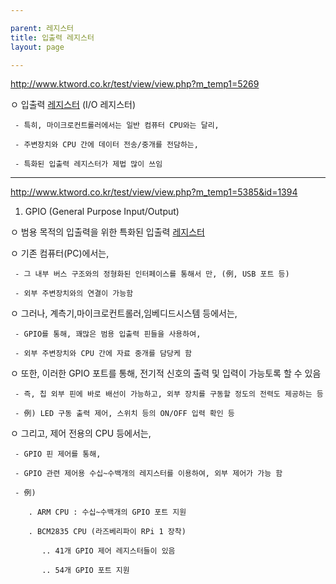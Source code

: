 ```yaml
---

parent: 레지스터
title: 입출력 레지스터
layout: page

---
```


<http://www.ktword.co.kr/test/view/view.php?m_temp1=5269>

  ㅇ 입출력 [레지스터](레지스터.html) (I/O 레지스터) 

     - 특히, 마이크로컨트롤러에서는 일반 컴퓨터 CPU와는 달리,

     - 주변장치와 CPU 간에 데이터 전송/중개를 전담하는, 

     - 특화된 입출력 레지스터가 제법 많이 쓰임  

***

<http://www.ktword.co.kr/test/view/view.php?m_temp1=5385&id=1394>

1. GPIO (General Purpose Input/Output)

  ㅇ 범용 목적의 입출력을 위한 특화된 입출력 [레지스터](레지스터.html)

  ㅇ 기존 컴퓨터(PC)에서는, 

     - 그 내부 버스 구조와의 정형화된 인터페이스를 통해서 만, (例, USB 포트 등)

     - 외부 주변장치와의 연결이 가능함


  ㅇ 그러나, 계측기,마이크로컨트롤러,임베디드시스템 등에서는,

     - GPIO를 통해, 꽤많은 범용 입출력 핀들을 사용하여,

     - 외부 주변장치와 CPU 간에 자료 중개를 담당케 함


  ㅇ 또한, 이러한 GPIO 포트를 통해, 전기적 신호의 출력 및 입력이 가능토록 할 수 있음

     - 즉, 칩 외부 핀에 바로 배선이 가능하고, 외부 장치를 구동할 정도의 전력도 제공하는 등

     - 例) LED 구동 출력 제어, 스위치 등의 ON/OFF 입력 확인 등


  ㅇ 그리고, 제어 전용의 CPU 등에서는,

     - GPIO 핀 제어를 통해, 

     - GPIO 관련 제어용 수십~수백개의 레지스터를 이용하여, 외부 제어가 가능 함

     - 例) 

        . ARM CPU : 수십~수백개의 GPIO 포트 지원

        . BCM2835 CPU (라즈베리파이 RPi 1 장착)

           .. 41개 GPIO 제어 레지스터들이 있음

           .. 54개 GPIO 포트 지원
